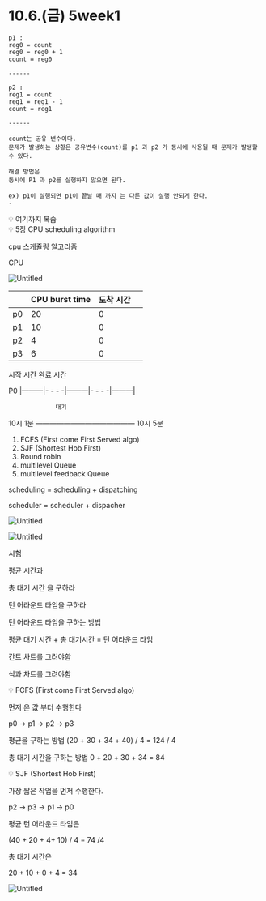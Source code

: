 # 10.6.(금) 5week1

```notion
p1 :
reg0 = count
reg0 = reg0 + 1
count = reg0

------

p2 :
reg1 = count
reg1 = reg1 - 1
count = reg1

------

count는 공유 변수이다.
문제가 발생하는 상황은 공유변수(count)를 p1 과 p2 가 동시에 사용될 때 문제가 발생할 수 있다.

해결 방법은
동시에 P1 과 p2를 실행하지 않으면 된다.

ex) p1이 실행되면 p1이 끝날 때 까지 는 다른 값이 실행 안되게 한다.
- 

```

<aside>
💡 여기까지 복습

</aside>

<aside>
💡 5장   CPU scheduling algorithm  

cpu 스케쥴링 알고리즘

</aside>

CPU 

![Untitled](10%206%20(%E1%84%80%E1%85%B3%E1%86%B7)%205week1%20cec00c025610427a828a3ecdc45554b6/Untitled.jpeg)

|  | CPU burst time | 도착 시간 |  |
| --- | --- | --- | --- |
| p0 | 20 | 0 |  |
| p1 | 10 | 0 |  |
| p2 | 4 | 0 |  |
| p3 | 6 | 0 |  |

시작 시간                                           완료 시간

P0  |———|- - - -|———|- - - -|———|

                 대기          

10시 1분 —————————————— 10시 5분

1. FCFS (First come First Served algo)
2. SJF (Shortest Hob First)
3. Round robin
4. multilevel Queue
5. multilevel feedback Queue

scheduling = scheduling + dispatching 

scheduler = scheduler + dispacher

![Untitled](10%206%20(%E1%84%80%E1%85%B3%E1%86%B7)%205week1%20cec00c025610427a828a3ecdc45554b6/Untitled%201.jpeg)

![Untitled](10%206%20(%E1%84%80%E1%85%B3%E1%86%B7)%205week1%20cec00c025610427a828a3ecdc45554b6/Untitled%202.jpeg)

시험

평균 시간과 

총 대기 시간 을 구하라

 턴 어라운드 타임을 구하라

턴 어라운드 타임을 구하는 방법

평균 대기 시간 + 총 대기시간 = 턴 어라운드 타임

간트 차트를 그려야함

식과 차트를 그려야함

<aside>
💡 FCFS (First come First Served algo)

</aside>

먼저 온 값 부터 수행힌다

p0 → p1 → p2 → p3

평균을 구하는 방법                (20 + 30 + 34 + 40) / 4 =   124 / 4 

총 대기 시간을 구하는 방법    0 + 20 + 30 + 34 = 84

<aside>
💡 SJF (Shortest Hob First)

</aside>

가장 짧은 작업을 먼저 수행한다.

p2 → p3 → p1 → p0

평균 턴 어라운드 타임은 

(40 + 20 + 4+ 10) / 4  = 74 /4

총 대기 시간은

20 + 10 + 0 + 4 = 34

![Untitled](10%206%20(%E1%84%80%E1%85%B3%E1%86%B7)%205week1%20cec00c025610427a828a3ecdc45554b6/Untitled%203.jpeg)